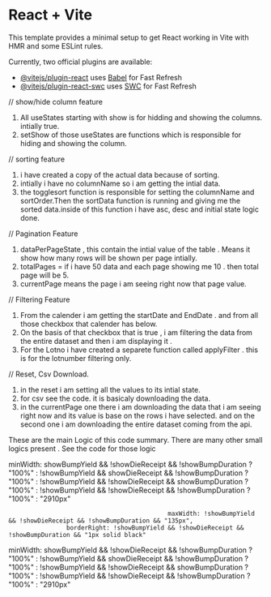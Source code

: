 # React + Vite

This template provides a minimal setup to get React working in Vite with HMR and some ESLint rules.

Currently, two official plugins are available:

- [@vitejs/plugin-react](https://github.com/vitejs/vite-plugin-react/blob/main/packages/plugin-react/README.md) uses [Babel](https://babeljs.io/) for Fast Refresh
- [@vitejs/plugin-react-swc](https://github.com/vitejs/vite-plugin-react-swc) uses [SWC](https://swc.rs/) for Fast Refresh

// show/hide column feature
1. All useStates starting with show is for hidding and showing the columns. intially true.
2. setShow of those useStates are functions which is responsible for hiding and showing the column. 

// sorting feature
1. i have created a copy of the actual data because of sorting. 
2. intially i have no columnName so i am getting the intial data.
3. the togglesort function is responsible for setting the columnName and sortOrder.Then the sortData function is running and giving me the sorted data.inside of this function i have asc, desc and initial state logic done.

// Pagination Feature
1. dataPerPageState , this contain the intial value of the table . Means it show how many rows will be shown per page intially.
2. totalPages = if i have 50 data and each page showing me 10 . then total page will be 5.
3. currentPage means the page i am seeing right now that page value. 

//  Filtering Feature
1. From the calender i am getting the startDate and EndDate . and from all those checkbox that calender has below.
2. On the basis of that checkbox that is true , i am filtering the data from the entire dataset and then i am displaying it .
3. For the Lotno i have created a separete function called applyFilter . this is for the lotnumber filtering only.

// Reset, Csv Download.
1. in the reset i am setting all the values to its intial state.
2. for csv see the code. it is basicaly downloading the data.
3. in the currentPage one there i am downloading the data that i am seeing right now and its value is base on the rows i have selected. and on the second one i am downloading the entire dataset coming from the api.

These are the main Logic of this code summary. There are many other small logics present . See the code for those logic


minWidth:
                                    showBumpYield && !showDieReceipt && !showBumpDuration ? "100%" :
                                        !showBumpYield && showDieReceipt && !showBumpDuration ? "100%" :
                                            !showBumpYield && !showDieReceipt && showBumpDuration ? "100%" :
                                                !showBumpYield && !showDieReceipt && !showBumpDuration ? "100%" : "2910px"


                                                maxWidth: !showBumpYield && !showDieReceipt && !showBumpDuration && "135px",
                    borderRight: !showBumpYield && !showDieReceipt && !showBumpDuration && "1px solid black"


minWidth:
                                                showBumpYield && !showDieReceipt && !showBumpDuration ? "100%" :
                                                    !showBumpYield && showDieReceipt && !showBumpDuration ? "100%" :
                                                        !showBumpYield && !showDieReceipt && showBumpDuration ? "100%" :
                                                            !showBumpYield && !showDieReceipt && !showBumpDuration ? "100%" : "2910px"